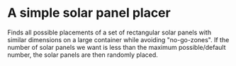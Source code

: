 # A simple solar panel placer

Finds all possible placements of a set of rectangular solar panels with similar dimensions on a large container while avoiding "no-go-zones". If the number of solar panels we want is less than the maximum possible/default number, the solar panels are then randomly placed.
